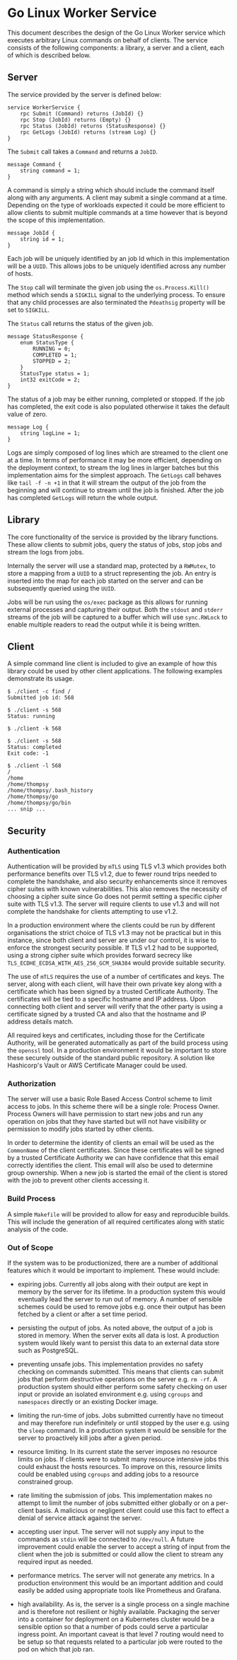 # Go Linux Worker Service

This document describes the design of the Go Linux Worker service which executes arbitrary Linux commands on behalf of clients. The service consists of the following components: a library, a server and a client, each of which is described below.

## Server
The service provided by the server is defined below:

    service WorkerService {
    	rpc Submit (Command) returns (JobId) {}
    	rpc Stop (JobId) returns (Empty) {}
    	rpc Status (JobId) returns (StatusResponse) {}
    	rpc GetLogs (JobId) returns (stream Log) {}
    }

The `Submit` call takes a `Command` and returns a `JobID`.

    message Command {
    	string command = 1;
    }

A command is simply a string which should include the command itself along with any arguments. A client may submit a single command at a time. Depending on the type of workloads expected it could be more efficient to allow clients to submit multiple commands at a time however that is beyond the scope of this implementation.

    message JobId {
    	string id = 1;
    }

Each job will be uniquely identified by an job Id which in this implementation will be a `UUID`. This allows jobs to be uniquely identified across any number of hosts.

The `Stop` call will terminate the given job using the `os.Process.Kill()` method which sends a `SIGKILL` signal to the underlying process. To ensure that any child processes are also terminated the `Pdeathsig` property will be set to `SIGKILL`.

The `Status` call returns the status of the given job.

    message StatusResponse {
        enum StatusType {
            RUNNING = 0;
            COMPLETED = 1;
            STOPPED = 2;
    	}
    	StatusType status = 1;
    	int32 exitCode = 2;
    }
    
The status of a job may be either running, completed or stopped. If the job has completed, the exit code is also populated otherwise it takes the default value of zero.

    message Log {
    	string logLine = 1;
    }

Logs are simply composed of log lines which are streamed to the client one at a time. In terms of performance it may be more efficient, depending on the deployment context, to stream the log lines in larger batches but this implementation aims for the simplest approach. The `GetLogs` call behaves like `tail -f -n +1` in that it will stream the output of the job from the beginning and will continue to stream until the job is finished. After the job has completed `GetLogs` will return the whole output.

## Library
The core functionality of the service is provided by the library functions. These allow clients to submit jobs, query the status of jobs, stop jobs and stream the logs from jobs.

Internally the server will use a standard map, protected by a `RWMutex`, to store a mapping from a `UUID` to a struct representing the job. An entry is inserted into the map for each job started on the server and can be subsequently queried using the `UUID`.

Jobs will be run using the `os/exec` package as this allows for running external processes and capturing their output. Both the `stdout` and `stderr` streams of the job will be captured to a buffer which will use `sync.RWLock` to enable multiple readers to read the output while it is being written.

## Client
A simple command line client is included to give an example of how this library could be used by other client applications. The following examples demonstrate its usage.

    $ ./client -c find /
    Submitted job id: 568
    
    $ ./client -s 568
    Status: running
    
    $ ./client -k 568
    
    $ ./client -s 568
    Status: completed
    Exit code: -1
    
    $ ./client -l 568
    /
    /home
    /home/thompsy
    /home/thompsy/.bash_history
    /home/thompsy/go
    /home/thompsy/go/bin
	... snip ...


## Security
### Authentication
Authentication will be provided by `mTLS` using TLS v1.3 which provides both performance benefits over TLS v1.2, due to fewer round trips needed to complete the handshake, and also security enhancements since it removes cipher suites with known vulnerabilities. This also removes the necessity of choosing a cipher suite since Go does not permit setting a specific cipher suite with TLS v1.3. The server will require clients to use v1.3 and will not complete the handshake for clients attempting to use v1.2. 

In a production environment where the clients could be run by different organisations the strict choice of TLS v1.3 may not be practical but in this instance, since both client and server are under our control, it is wise to enforce the strongest security possible. If TLS v1.2 had to be supported, using a strong cipher suite which provides forward secrecy like `TLS_ECDHE_ECDSA_WITH_AES_256_GCM_SHA384` would provide suitable security.

The use of `mTLS` requires the use of a number of certificates and keys. The server, along with each client, will have their own private key along with a certificate which has been signed by a trusted Certificate Authority. The certificates will be tied to a specific hostname and IP address. Upon connecting both client and server will verify that the other party is using a certificate signed by a trusted CA and also that the hostname and IP address details match.

All required keys and certificates, including those for the Certificate Authority, will be generated automatically as part of the build process using the `openssl` tool. In a production environment it would be important to store these securely outside of the standard public repository. A solution like Hashicorp's Vault or AWS Certificate Manager could be used.

### Authorization
The server will use a basic Role Based Access Control scheme to limit access to jobs. In this scheme there will be a single role: Process Owner. Process Owners will have permission to start new jobs and run any operation on jobs that they have started but will not have visibility or permission to modify jobs started by other clients.

In order to determine the identity of clients an email will be used as the `CommonName` of the client certificates. Since these certificates will be signed by a trusted Certificate Authority we can have confidence that this email correctly identifies the client. This email will also be used to determine group ownership. When a new job is started the email of the client is stored with the job to prevent other clients accessing it.

### Build Process
A simple `Makefile` will be provided to allow for easy and reproducible builds. This will include the generation of all required certificates along with static analysis of the code.

### Out of Scope

If the system was to be productionized, there are a number of additional features which it would be important to implement. These would include:

* expiring jobs. Currently all jobs along with their output are kept in memory by the server for its lifetime. In a production system this would eventually lead the server to run out of memory. A number of sensible schemes could be used to remove jobs e.g. once their output has been fetched by a client or after a set time period.

* persisting the output of jobs. As noted above, the output of a job is stored in memory. When the server exits all data is lost. A production system would likely want to persist this data to an external data store such as PostgreSQL.

* preventing unsafe jobs. This implementation provides no safety checking on commands submitted. This means that clients can submit jobs that perform destructive operations on the server e.g. `rm -rf`. A production system should either perform some safety checking on user input or provide an isolated environment e.g. using `cgroups` and `namespaces` directly or an existing Docker image.

* limiting the run-time of jobs. Jobs submitted currently have no timeout and may therefore run indefinitely or until stopped by the user e.g. using the `sleep` command. In a production system it would be sensible for the server to proactively kill jobs after a given period.

* resource limiting. In its current state the server imposes no resource limits on jobs. If clients were to submit many resource intensive jobs this could exhaust the hosts resources. To improve on this, resource limits could be enabled using `cgroups` and adding jobs to a resource constrained group.

* rate limiting the submission of jobs. This implementation makes no attempt to limit the number of jobs submitted either globally or on a per-client basis. A malicious or negligent client could use this fact to effect a denial of service attack against the server.

* accepting user input. The server will not supply any input to the commands as `stdin` will be connected to `/dev/null`. A future improvement could enable the server to accept a string of input from the client when the job is submitted or could allow the client to stream any required input as needed.

* performance metrics. The server will not generate any metrics. In a production environment this would be an important addition and could easily be added using appropriate tools like Prometheus and Grafana.

* high availability. As is, the server is a single process on a single machine and is therefore not resilient or highly available. Packaging the server into a container for deployment on a Kubernetes cluster would be a sensible option so that a number of pods could serve a particular ingress point. An important caveat is that level 7 routing would need to be setup so that requests related to a particular job were routed to the pod on which that job ran. 
